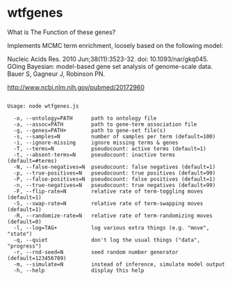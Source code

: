 # wtfgenes

What is The Function of these genes?

Implements MCMC term enrichment, loosely based on the following model:

Nucleic Acids Res. 2010 Jun;38(11):3523-32. doi: 10.1093/nar/gkq045.
GOing Bayesian: model-based gene set analysis of genome-scale data.
Bauer S, Gagneur J, Robinson PN.

http://www.ncbi.nlm.nih.gov/pubmed/20172960

<pre><code>
Usage: node wtfgenes.js

  -o, --ontology=PATH      path to ontology file
  -a, --assoc=PATH         path to gene-term association file
  -g, --genes=PATH+        path to gene-set file(s)
  -s, --samples=N          number of samples per term (default=100)
  -i, --ignore-missing     ignore missing terms & genes
  -T, --terms=N            pseudocount: active terms (default=1)
  -t, --absent-terms=N     pseudocount: inactive terms (default=#terms)
  -N, --false-negatives=N  pseudocount: false negatives (default=1)
  -p, --true-positives=N   pseudocount: true positives (default=99)
  -P, --false-positives=N  pseudocount: false positives (default=1)
  -n, --true-negatives=N   pseudocount: true negatives (default=99)
  -F, --flip-rate=N        relative rate of term-toggling moves (default=1)
  -S, --swap-rate=N        relative rate of term-swapping moves (default=1)
  -R, --randomize-rate=N   relative rate of term-randomizing moves (default=0)
  -l, --log=TAG+           log various extra things (e.g. "move", "state")
  -q, --quiet              don't log the usual things ("data", "progress")
  -r, --rnd-seed=N         seed random number generator (default=123456789)
  -m, --simulate=N         instead of inference, simulate model output
  -h, --help               display this help

</code></pre>
